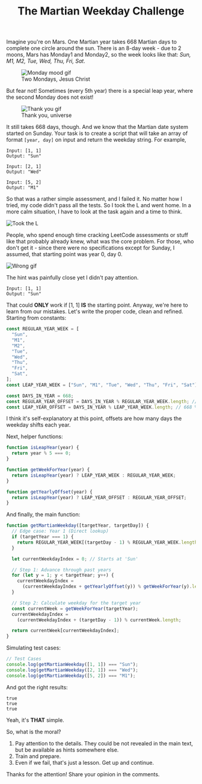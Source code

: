 ﻿---
title: "The Martian Weekday Challenge"
description: "Solving a programming puzzle about Mars' unique calendar with an 8-day week and leap years."
slug: "martian-weekday-challenge"
created: 2025-08-08
updated: 2025-08-08
tags: ["JavaScript", "algorithms", "coding challenge", "programming puzzles"]
coverImage: "https://media2.dev.to/dynamic/image/width=1000,height=420,fit=cover,gravity=auto,format=auto/https%3A%2F%2Fdev-to-uploads.s3.amazonaws.com%2Fuploads%2Farticles%2Fpkj883zlqfa54g431g4u.jpg"
canonical: ""
project: ""
linkedinURL: ""
devtoURL: ""
mediumURL: ""
---

Imagine you're on Mars. One Martian year takes 668 Martian days to complete one circle around the sun. There is an 8-day week - due to 2 moons, Mars has Monday1 and Monday2, so the week looks like that: _Sun, M1, M2, Tue, Wed, Thu, Fri, Sat_.

<figure>
<img src="https://dev-to-uploads.s3.amazonaws.com/uploads/articles/yee1b3t0uooove9vir7h.gif" alt="Monday mood gif" title="Monday mood"/>
<figcaption>Two Mondays, Jesus Christ</figcaption>
</figure>

But fear not! Sometimes (every 5th year) there is a special leap year, where the second Monday does not exist!

<figure>
<img src="https://dev-to-uploads.s3.amazonaws.com/uploads/articles/91oo71yu1dw0o1mily0r.gif" alt="Thank you gif" title="Thank you"/>
<figcaption>Thank you, universe</figcaption>
</figure>

It still takes 668 days, though. And we know that the Martian date system started on Sunday. Your task is to create a script that will take an array of format `[year, day]` on input and return the weekday string.
For example,

```
Input: [1, 1]
Output: "Sun"

Input: [2, 1]
Output: "Wed"

Input: [5, 2]
Output: "M1"
```

So that was a rather simple assessment, and I failed it. No matter how I tried, my code didn't pass all the tests. So I took the L and went home. In a more calm situation, I have to look at the task again and a time to think.

![Took the L](https://dev-to-uploads.s3.amazonaws.com/uploads/articles/kb9knx0iyb8o40kcnh2i.jpg)

People, who spend enough time cracking LeetCode assessments or stuff like that probably already knew, what was the core problem. For those, who don't get it - since there were no specifications except for Sunday, I assumed, that starting point was year 0, day 0.

![Wrong gif](https://dev-to-uploads.s3.amazonaws.com/uploads/articles/iqzja3mxi26nx9y62y2h.gif)

The hint was painfully close yet I didn't pay attention.

```
Input: [1, 1]
Output: "Sun"
```

That could **ONLY** work if [1, 1] **IS** the starting point.
Anyway, we're here to learn from our mistakes. Let's write the proper code, clean and refined.
Starting from constants:

```javascript
const REGULAR_YEAR_WEEK = [
  "Sun",
  "M1",
  "M2",
  "Tue",
  "Wed",
  "Thu",
  "Fri",
  "Sat",
];
const LEAP_YEAR_WEEK = ["Sun", "M1", "Tue", "Wed", "Thu", "Fri", "Sat"];

const DAYS_IN_YEAR = 668;
const REGULAR_YEAR_OFFSET = DAYS_IN_YEAR % REGULAR_YEAR_WEEK.length; // 668 % 8 = 4
const LEAP_YEAR_OFFSET = DAYS_IN_YEAR % LEAP_YEAR_WEEK.length; // 668 % 7 = 3
```

I think it's self-explanatory at this point, offsets are how many days the weekday shifts each year.

Next, helper functions:

```javascript
function isLeapYear(year) {
  return year % 5 === 0;
}

function getWeekForYear(year) {
  return isLeapYear(year) ? LEAP_YEAR_WEEK : REGULAR_YEAR_WEEK;
}

function getYearlyOffset(year) {
  return isLeapYear(year) ? LEAP_YEAR_OFFSET : REGULAR_YEAR_OFFSET;
}
```

And finally, the main function:

```javascript
function getMartianWeekday([targetYear, targetDay]) {
  // Edge case: Year 1 (Direct lookup)
  if (targetYear === 1) {
    return REGULAR_YEAR_WEEK[(targetDay - 1) % REGULAR_YEAR_WEEK.length];
  }

  let currentWeekdayIndex = 0; // Starts at 'Sun'

  // Step 1: Advance through past years
  for (let y = 1; y < targetYear; y++) {
    currentWeekdayIndex =
      (currentWeekdayIndex + getYearlyOffset(y)) % getWeekForYear(y).length;
  }

  // Step 2: Calculate weekday for the target year
  const currentWeek = getWeekForYear(targetYear);
  currentWeekdayIndex =
    (currentWeekdayIndex + (targetDay - 1)) % currentWeek.length;

  return currentWeek[currentWeekdayIndex];
}
```

Simulating test cases:

```javascript
// Test Cases
console.log(getMartianWeekday([1, 1]) === "Sun");
console.log(getMartianWeekday([2, 1]) === "Wed");
console.log(getMartianWeekday([5, 2]) === "M1");
```

And got the right results:

```
true
true
true
```

Yeah, it's **THAT** simple.

So, what is the moral?

1. Pay attention to the details. They could be not revealed in the main text, but be available as hints somewhere else.
2. Train and prepare.
3. Even if we fail, that's just a lesson. Get up and continue.

Thanks for the attention! Share your opinion in the comments.
